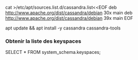 
cat >/etc/apt/sources.list.d/cassandra.list<<EOF
deb http://www.apache.org/dist/cassandra/debian 30x main
deb http://www.apache.org/dist/cassandra/debian 39x main
EOF

 apt update && apt install -y cassandra cassandra-tools


### Obtenir la liste des keyspaces
SELECT * FROM system_schema.keyspaces; 
